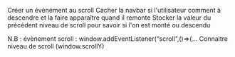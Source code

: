 Créer un événément au scroll
Cacher la navbar si l'utilisateur comment à descendre et la faire apparaître quand il remonte
Stocker la valeur du précédent niveau de scroll pour savoir si l'on est monté ou descendu


N.B : 
évènement scroll  : window.addEventListener(“scroll”,()=>{...
Connaitre niveau de scroll (window.scrollY)
